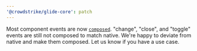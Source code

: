 ```yaml
---
'@crowdstrike/glide-core': patch
---
```


Most component events are now [`composed`](https://developer.mozilla.org/en-US/docs/Web/API/Event/composed).
"change", "close", and "toggle" events are still not composed to match native.
We're happy to deviate from native and make them composed.
Let us know if you have a use case.
